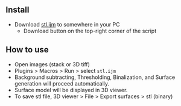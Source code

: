## Install
- Download [stl.ijm](https://github.com/xrm-bl/imagej-tools/blob/main/stl/stl.ijm) to somewhere in your PC
  - Download button on the top-right corner of the script

## How to use
- Open images (stack or 3D tiff)
- Plugins > Macros > Run > select `stl.ijm`
- Background subtracting, Thresholding, Binalization, and Surface generation will proceed automatically.
- Surface model will be displayed in 3D viewer.
- To save stl file, 3D viewer > File > Export surfaces > stl (binary)
